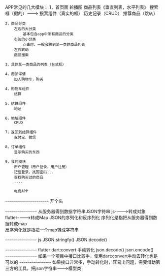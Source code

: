 APP常见的几大模块：
    1，首页面
        轮播图
        商品列表《垂直列表，水平列表》
        搜索框（假的）---> 搜索组件（真实的框）
                            历史记录（CRUD） 
                            推荐商品（跳转）

    2，商品分类 
        左边的大分类
            基本包含app中所有商品的分类
        右边的小分类
            点击时，一般会跳到某一类的商品列表
        左右联动
        商品搜索

    3，具体某一类商品的列表（台式机）
    
    4，商品详情
        加入购物车，购买

    4，购物车组件
        结算

    5，结算组件 
        地址
    
    6，地址组件 
        CRUD 
    
    7，返回到结算组件
        支付宝，微信

    8，订单组件
        显示购买的东西

    9，我的模块
        用户管理（用户登录，用户注册）
        短信登录，找回密码... 
        查找购买过的商品
        ....

        电商APP  

---------------------- 开个头   


----------------  从服务器得到数据字符串JSON字符串  js---->转成对象   flutter---->转成Map 
JSON的序列化和反序列化
序列化是指把从服务器得到数据转成map  
反序列化就是指把一个map转成字符串

----------------  js    JSON.stringfy()    JSON.decode()

---------------- flutter  dart:convert   手动转化   json.decode()   json.encode()  
---------------- 如果一个项目中接口比较手，使用dart:convert手动去转化也是可以的
---------------- 如果接口非常多，手动转化时，容易出问题，需要借助第三方的工具，把json字符串--->模型类
























